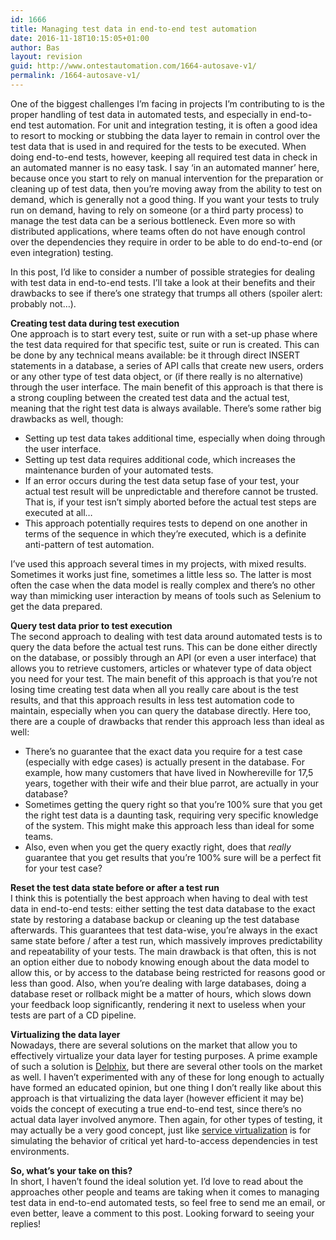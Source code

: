 ```yaml
---
id: 1666
title: Managing test data in end-to-end test automation
date: 2016-11-18T10:15:05+01:00
author: Bas
layout: revision
guid: http://www.ontestautomation.com/1664-autosave-v1/
permalink: /1664-autosave-v1/
---
```

One of the biggest challenges I&#8217;m facing in projects I&#8217;m contributing to is the proper handling of test data in automated tests, and especially in end-to-end test automation. For unit and integration testing, it is often a good idea to resort to mocking or stubbing the data layer to remain in control over the test data that is used in and required for the tests to be executed. When doing end-to-end tests, however, keeping all required test data in check in an automated manner is no easy task. I say &#8216;in an automated manner&#8217; here, because once you start to rely on manual intervention for the preparation or cleaning up of test data, then you&#8217;re moving away from the ability to test on demand, which is generally not a good thing. If you want your tests to truly run on demand, having to rely on someone (or a third party process) to manage the test data can be a serious bottleneck. Even more so with distributed applications, where teams often do not have enough control over the dependencies they require in order to be able to do end-to-end (or even integration) testing.

In this post, I&#8217;d like to consider a number of possible strategies for dealing with test data in end-to-end tests. I&#8217;ll take a look at their benefits and their drawbacks to see if there&#8217;s one strategy that trumps all others (spoiler alert: probably not&#8230;).

**Creating test data during test execution**  
One approach is to start every test, suite or run with a set-up phase where the test data required for that specific test, suite or run is created. This can be done by any technical means available: be it through direct INSERT statements in a database, a series of API calls that create new users, orders or any other type of test data object, or (if there really is no alternative) through the user interface. The main benefit of this approach is that there is a strong coupling between the created test data and the actual test, meaning that the right test data is always available. There&#8217;s some rather big drawbacks as well, though:

  * Setting up test data takes additional time, especially when doing through the user interface.
  * Setting up test data requires additional code, which increases the maintenance burden of your automated tests.
  * If an error occurs during the test data setup fase of your test, your actual test result will be unpredictable and therefore cannot be trusted. That is, if your test isn&#8217;t simply aborted before the actual test steps are executed at all&#8230;
  * This approach potentially requires tests to depend on one another in terms of the sequence in which they&#8217;re executed, which is a definite anti-pattern of test automation.

I&#8217;ve used this approach several times in my projects, with mixed results. Sometimes it works just fine, sometimes a little less so. The latter is most often the case when the data model is really complex and there&#8217;s no other way than mimicking user interaction by means of tools such as Selenium to get the data prepared.

**Query test data prior to test execution**  
The second approach to dealing with test data around automated tests is to query the data before the actual test runs. This can be done either directly on the database, or possibly through an API (or even a user interface) that allows you to retrieve customers, articles or whatever type of data object you need for your test. The main benefit of this approach is that you&#8217;re not losing time creating test data when all you really care about is the test results, and that this approach results in less test automation code to maintain, especially when you can query the database directly. Here too, there are a couple of drawbacks that render this approach less than ideal as well:

  * There&#8217;s no guarantee that the exact data you require for a test case (especially with edge cases) is actually present in the database. For example, how many customers that have lived in Nowhereville for 17,5 years, together with their wife and their blue parrot, are actually in your database?
  * Sometimes getting the query right so that you&#8217;re 100% sure that you get the right test data is a daunting task, requiring very specific knowledge of the system. This might make this approach less than ideal for some teams.
  * Also, even when you get the query exactly right, does that _really_ guarantee that you get results that you&#8217;re 100% sure will be a perfect fit for your test case?

**Reset the test data state before or after a test run**  
I think this is potentially the best approach when having to deal with test data in end-to-end tests: either setting the test data database to the exact state by restoring a database backup or cleaning up the test database afterwards. This guarantees that test data-wise, you&#8217;re always in the exact same state before / after a test run, which massively improves predictability and repeatability of your tests. The main drawback is that often, this is not an option either due to nobody knowing enough about the data model to allow this, or by access to the database being restricted for reasons good or less than good. Also, when you&#8217;re dealing with large databases, doing a database reset or rollback might be a matter of hours, which slows down your feedback loop significantly, rendering it next to useless when your tests are part of a CD pipeline.

**Virtualizing the data layer**  
Nowadays, there are several solutions on the market that allow you to effectively virtualize your data layer for testing purposes. A prime example of such a solution is <a href="https://www.delphix.com/solutions/test-data-management" target="_blank">Delphix</a>, but there are several other tools on the market as well. I haven&#8217;t experimented with any of these for long enough to actually have formed an educated opinion, but one thing I don&#8217;t really like about this approach is that virtualizing the data layer (however efficient it may be) voids the concept of executing a true end-to-end test, since there&#8217;s no actual data layer involved anymore. Then again, for other types of testing, it may actually be a very good concept, just like <a href="http://www.ontestautomation.com/category/service-virtualization/" target="_blank">service virtualization</a> is for simulating the behavior of critical yet hard-to-access dependencies in test environments.

**So, what&#8217;s your take on this?**  
In short, I haven&#8217;t found the ideal solution yet. I&#8217;d love to read about the approaches other people and teams are taking when it comes to managing test data in end-to-end automated tests, so feel free to send me an email, or even better, leave a comment to this post. Looking forward to seeing your replies!